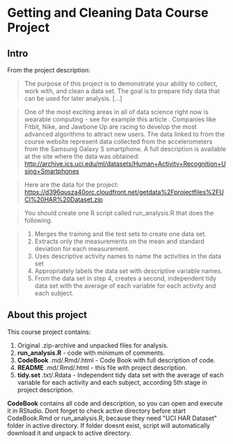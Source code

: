 # Getting and Cleaning Data Course Project

## Intro

From the project description:

>  The purpose of this project is to demonstrate your ability to collect, work with, and clean a data set. The goal is to prepare tidy data that can be used for later analysis. [...]

>  One of the most exciting areas in all of data science right now is wearable computing - see for example this article . Companies like Fitbit, Nike, and Jawbone Up are racing to develop the most advanced algorithms to attract new users. The data linked to from the course website represent data collected from the accelerometers from the Samsung Galaxy S smartphone. A full description is available at the site where the data was obtained: 
>  http://archive.ics.uci.edu/ml/datasets/Human+Activity+Recognition+Using+Smartphones 

>  Here are the data for the project: 
>  https://d396qusza40orc.cloudfront.net/getdata%2Fprojectfiles%2FUCI%20HAR%20Dataset.zip 

>  You should create one R script called run_analysis.R that does the following. 

>  1.  Merges the training and the test sets to create one data set.
>  1.  Extracts only the measurements on the mean and standard deviation for each measurement. 
>  1.  Uses descriptive activity names to name the activities in the data set
>  1.  Appropriately labels the data set with descriptive variable names. 
>  1.  From the data set in step 4, creates a second, independent tidy data set with the average of each variable for each activity and each subject.

## About this project

This course project contains:

1.  Original .zip-archive and unpacked files for analysis.
1.  **run_analysis.R** - code with minimum of comments.
1.  **CodeBook** .md/.Rmd/.html - Code Book with full description of code.
1.  **README** .md/.Rmd/.html - this file with project description.
1.  **tidy.set** .txt/.Rdata - Independent tidy data set with the average of each variable for each activity and each subject, according 5th stage in project description.

**CodeBook** contains all code and description, so you can open and execute it in RStudio. Dont forget to check active directory before start CodeBook.Rmd or run_analysis.R, because they need "UCI HAR Dataset" folder in active directory. If folder doesnt exist, script will automatically download it and unpack to active directory.
